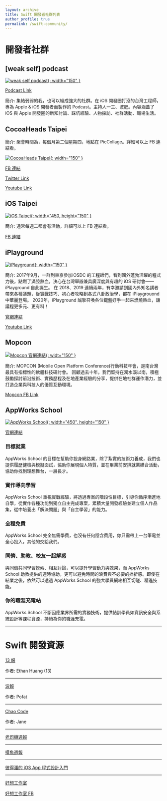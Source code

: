 ```yaml
---
layout: archive
title: Swift 開發者社群列表
author_profile: true
permalink: /swift-community/
---
```


# 開發者社群

## [weak self] podcast

[![weak self podcast](/assets/swift-community/icon_weak-self.jpeg){: width="150" }](https://weakself.dev)

[Podcast Link](https://weakself.dev/)

簡介:
集結弱弱的我，也可以組成強大的社群。在 iOS 開發圈打滾的台灣工程師，專為 Apple & iOS 開發者而製作的 Podcast。主持人一三、波肥。內容涵蓋了 iOS 與 Apple 開發圈的新知討論、踩坑經驗、人物採訪、社群活動、職場生活。

## CocoaHeads Taipei

簡介:
聚會時間為，每個月第二個星期四，地點在 PicCollage。詳細可以上 FB 連結看。

[![CocoaHeads Taipei](/assets/swift-community/icon_cocoaheads-Taipei.jpeg){: width="150" }](https://www.facebook.com/groups/cocoaheads.taipei)

[FB 連結](https://www.facebook.com/groups/cocoaheads.taipei)

[Twitter Link](https://twitter.com/CocoaHeads_TPE)

[Youtube Link](https://www.youtube.com/c/CocoaHeadsTaipei)

## iOS Taipei

[![iOS Taipei](/assets/swift-community/banner_ios-taipei.jpeg){: width="450, height="150" }](https://www.facebook.com/groups/ios.taipei)

簡介:
通常每週二都會有活動，詳細可以上 FB 連結看。

[FB 連結](https://www.facebook.com/groups/ios.taipei)

## iPlayground

[![iPlayground](/assets/swift-community/icon_iPlayground.jpeg){: width="150" }](https://www.facebook.com/groups/cocoaheads.taipei)

簡介:
2017年9月，一群到東京參加iOSDC 的工程師們，看到國外蓬勃活躍的程式力後，點燃了滿腔熱血，決心在台灣舉辦兼具廣深度與有趣的 iOS 研討會——iPlayground 自此誕生。
在 2018、2019 連續兩年，有幸邀請到國內外知名講者帶來各種議題，從實戰技巧、初心者攻略到各式八卦政治學，都在 iPlaygrouond 中華麗登場。
2020年，iPlayground 誠摯召喚各位鍵盤好手一起來燃燒熱血，讓議程更多元、更有料！

[官網連結](https://iplayground.io)

[Youtube Link](https://www.youtube.com/@iPlaygroundTaiwan)

## Mopcon

[![Mopcon 官網連結](/assets/swift-community/banner_mopCon.jpeg){: widt="150" }](https://mopcon.org/)

簡介:
MOPCON (Mobile Open Platform Conference)行動科技年會，是南台灣最具有指標性的軟體科技研討會。 回顧過去十年，我們堅持在濁水溪以南，積極鼓勵探討前沿技術、實務歷程及在地產業經驗的分享，提供在地社群運作潛力，並打造企業與科技人的優質互動環境。

[Mopcon FB Link](https://www.facebook.com/mopcon/)

<!-- banner_AppWorks-School.png -->

## AppWorks School

[![AppWorks School](/assets/swift-community/banner_AppWorks-School.jpeg){: width="450", height="150" }](https://school.appworks.tw)

[官網連結](https://school.appworks.tw)

### 目標就業
AppWorks School 的目標在幫助你投身網路業，除了紮實的技術力養成，我們也提供履歷健檢與模擬面試，協助你展現個人特質，並在畢業前安排就業媒合活動，協助你找到理想舞台，一展長才。

### 實作導向學習
AppWorks School 重視實戰經驗，將透過專案的階段性目標，引導你循序漸進地自學，從實作各種功能到獨立自主完成專案，累積大量開發經驗並建立個人作品集，從中培養出「解決問題」與「自主學習」的能力。

### 全程免費
AppWorks School 完全無需學費，也沒有任何隱含費用，你只需帶上一台筆電並全心投入，其他的交給我們。

### 同儕、助教、校友一起解惑
與同儕共同學習摸索、相互討論，可以提升學習動力與效果，而 AppWorks School 助教提供的適時協助，更可以避免時間的浪費與不必要的挫折感。即使在結業之後，依然可以透過 AppWorks School 的強大學員網絡相互切磋、精進技能。

### 你的職涯充電站
AppWorks School 不斷因應業界所需的實務技術，提供結訓學員如資訊安全與系統設計等課程資源，持續為你的職涯充電。

---

# Swift 開發資源

[13 報](https://www.ethanhuang13.com)

作者: Ethan Huang (13)

<hr>

[波報](https://pofat.substack.com)

作者: Pofat

<hr>

[Chao Code](https://www.youtube.com/@ChaoCode)

作者: Jane

<hr>

[老司機週報](https://github.com/SwiftOldDriver/iOS-Weekly)

<hr>

[摸魚週報](https://github.com/zhangferry/iOSWeeklyLearning)

<hr>

[彼得潘的 iOS App 程式設計入門](https://www.apppeterpan.com/)

<hr>

[好想工作室](https://goodideas-studio.com)

[好想工作室 FB](https://www.facebook.com/GoodideasStudio/?locale=zh_TW)

